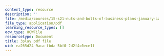 ```yaml
---
content_type: resource
description: ''
file: /media/courses/15-s21-nuts-and-bolts-of-business-plans-january-iap-2014/ea265d249acafbda5bf02d2f4c0ece1f_Lau7bwQAWr4.pdf
file_type: application/pdf
learning_resource_types: []
ocw_type: OCWFile
resourcetype: Document
title: 3play pdf file
uid: ea265d24-9aca-fbda-5bf0-2d2f4c0ece1f
---
```

